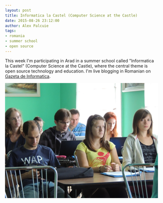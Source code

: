 ```yaml
---
layout: post
title: Informatica la Castel (Computer Science at the Castle)
date: 2015-08-26 23:12:00
author: Alex Palcuie
tags:
- romania
- summer school
- open source
---
```


This week I'm participating in Arad in a summer school called "Informatica la
Castel" (Computer Science at the Castle), where the central theme is open source
technology and education. I'm live blogging in Romanian on [Gazeta de
Informatica][0].

[0]: http://gazeta.info.ro/informatica-la-castel/

![informatica la castel](/assets/informatica-castel.jpg)

